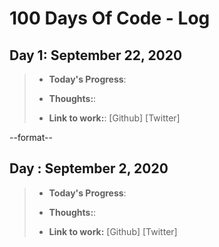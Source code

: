 # 100 Days Of Code - Log

## Day 1: September 22, 2020

> - **Today's Progress**: 
>
> - **Thoughts:**: 
>
> - **Link to work:**: [Github]
                   [Twitter]


--format--

## Day : September 2, 2020

> - **Today's Progress**: 
>
> - **Thoughts:**: 
>
> - **Link to work:** [Github]
                      [Twitter]


